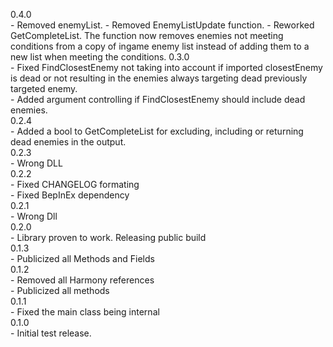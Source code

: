 0.4.0 <br>
	- Removed enemyList.
	- Removed EnemyListUpdate function.
	- Reworked GetCompleteList. The function now removes enemies not meeting conditions from a copy of ingame enemy list instead of adding them to a new list when meeting the conditions.
0.3.0 <br>
	- Fixed FindClosestEnemy not taking into account if imported closestEnemy is dead or not resulting in the enemies always targeting dead previously targeted enemy.<br>
	- Added argument controlling if FindClosestEnemy should include dead enemies.<br>
0.2.4 <br>
	- Added a bool to GetCompleteList for excluding, including or returning dead enemies in the output.<br>
0.2.3 <br>
	- Wrong DLL<br>
0.2.2 <br>
	- Fixed CHANGELOG formating<br>
	- Fixed BepInEx dependency<br>
0.2.1<br>
	- Wrong Dll<br>
0.2.0<br>
	- Library proven to work. Releasing public build<br>
0.1.3<br>
	- Publicized all Methods and Fields<br>
0.1.2<br>
	- Removed all Harmony references<br>
	- Publicized all methods<br>
0.1.1<br>
	- Fixed the main class being internal<br>
0.1.0<br>
	- Initial test release.<br>